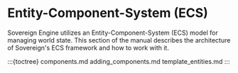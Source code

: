# Entity-Component-System (ECS)

Sovereign Engine utilizes an Entity-Component-System (ECS) model for
managing world state. This section of the manual describes the architecture
of Sovereign's ECS framework and how to work with it.

:::{toctree}
components.md
adding_components.md
template_entities.md
:::
